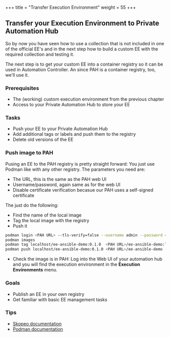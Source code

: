 +++
title = "Transfer Execution Environment"
weight = 55
+++

## Transfer your Execution Environment to Private Automation Hub

So by now you have seen how to use a collection that is not included in one of the official EE's and in the next step how to build a custom EE with the required collection and testing it.

The next step is to get your custom EE into a container registry so it can be used in Automation Controller. An since PAH is a container registry, too, we'll use it.
### Prerequisites

* The (working) custom execution environment from the previous chapter
* Access to your Private Automation Hub to store your EE

### Tasks

* Push your EE to your Private Automation Hub
* Add additional tags or labels and push them to the registry
* Delete old versions of the EE

### Push image to PAH

Pusing an EE to the PAH registry is pretty straight forward: You just use Podman like with any other registry. The parameters you need are:

* The URL, this is the same as the PAH web UI
* Username/password, again same as for the web UI
* Disable certificate verification becasue our PAH uses a self-signed certificate

The just do the following:

* Find the name of the local image
* Tag the local image with the registry
* Push it

```bash
podman login <PAH URL> --tls-verify=false --username admin --password <YOURPASSWORD>
podman images
podman tag localhost/ee-ansible-demo:0.1.0  <PAH URL>/ee-ansible-demo:latest
podman push localhost/ee-ansible-demo:0.1.0 <PAH URL>/ee-ansible-demo --tls-verify=false
```

* Check the image is in PAH: Log into the Web UI of your automation hub and you will find the execution environment in the **Execution Environments** menu.

### Goals

* Publish an EE in your own registry
* Get familiar with basic EE management tasks

### Tips

* [Skopeo documentation](https://github.com/containers/skopeo)
* [Podman documentation](https://docs.podman.io/en/latest/)

